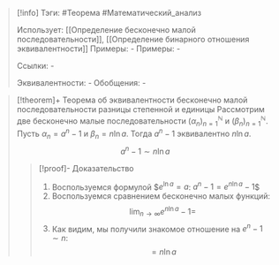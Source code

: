 > [!info]
> Тэги: #Теорема #Математический_анализ   
> 
> Использует: [[Определение бесконечно малой последовательности]], [[Определение бинарного отношения эквивалентности]]
> Примеры: *-*
> Примеры: *-*
> 
> Ссылки: *-*
> 
> Эквивалентности: *-*
> Обобщения: *-*

> [!theorem]+ Теорема об эквивалентности бесконечно малой последовательности разницы степенной и единицы 
> Рассмотрим две бесконечно малые последовательности $(\alpha_n)_{n=1}^{\mathbb N}$ и $(\beta_n)_{n=1}^{\mathbb N}$. Пусть $\alpha_n = a^n-1$ и $\beta_n = n\ln a$. Тогда $a^n-1$ эквивалентно $n\ln a$.
> $$a^n-1 \sim n \ln a$$
> > [!proof]- Доказательство
> > 1. Воспользуемся формулой $$e^{\ln a} = a$: $a^n - 1 = e^{n \ln a} - 1$$
> > 2. Воспользуемся сравнением бесконечно малых функций: $$\lim_{n \to \infty} e^{n \ln a} -1 =$$
> > 3. Как видим, мы получили знакомое отношение на $e^n-1 \sim n$: $$= n\ln a$$
